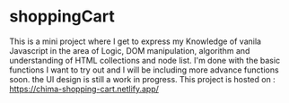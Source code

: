 # shoppingCart
This is a mini project where I get to express my Knowledge of vanila Javascript in the area of Logic,
DOM manipulation, algorithm and understanding of HTML collections and node list. I'm done with the basic functions I want to try out and I will be including more advance functions soon. the UI design is still a work in progress.
This project is hosted on : https://chima-shopping-cart.netlify.app/

